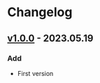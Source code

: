 # Changelog
## [v1.0.0] - 2023.05.19
### Add
- First version

[v1.0.0]: https://github.com/rockujemy/rockcore-wp-plugin/releases/tag/v1.0.0]
